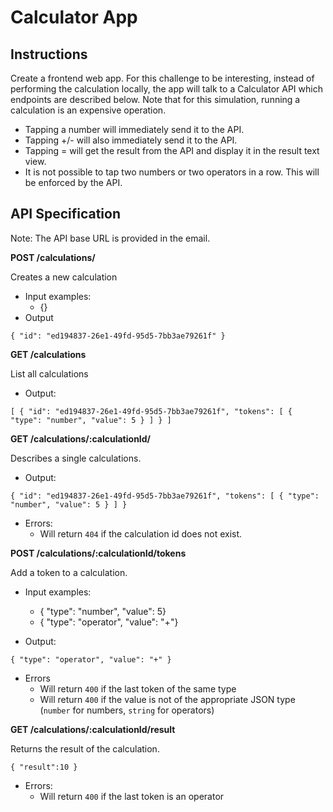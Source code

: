# Calculator App

## Instructions

Create a frontend web app. For this challenge to be interesting, instead of performing the calculation locally, the app will talk to a Calculator API which endpoints are described below. Note that for this simulation, running a calculation is an expensive operation. 

* Tapping a number will immediately send it to the API.
* Tapping +/- will also immediately send it to the API. 
* Tapping = will get the result from the API and display it in the result text view.
* It is not possible to tap two numbers or two operators in a row. This will be enforced by the API. 

## API Specification 

Note: The API base URL is provided in the email. 

**POST /calculations/** 

Creates a new calculation

* Input examples:
    * {}
* Output 

`
{
    "id": "ed194837-26e1-49fd-95d5-7bb3ae79261f"
}
`

 **GET /calculations**

 List all calculations

 * Output:

 `[
    {
        "id": "ed194837-26e1-49fd-95d5-7bb3ae79261f",
        "tokens": [
            {
                "type": "number",
                "value": 5
            }
        ]
    }
]`

**GET /calculations/:calculationId/**

Describes a single calculations.

* Output:

`{
    "id": "ed194837-26e1-49fd-95d5-7bb3ae79261f",
    "tokens": [
        {
        "type": "number",
        "value": 5
        }
    ]
}`

* Errors:
    * Will return `404` if the calculation id does not exist.

**POST /calculations/:calculationId/tokens**

Add a token to a calculation. 

* Input examples: 
    * { "type": "number", "value": 5}
    * { "type": "operator", "value": "+"}

* Output: 

`{
    "type": "operator",
    "value": "+"
}`

* Errors 
    * Will return `400` if the last token of the same type 
    * Will return `400` if the value is not of the appropriate JSON type (`number` for numbers, `string` for operators)

**GET /calculations/:calculationId/result**

Returns the result of the calculation. 

`{
    "result":10
}`

* Errors:
    * Will return `400` if the last token is an operator 